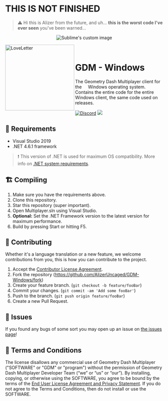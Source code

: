 # THIS IS NOT FINISHED
> ⚠️ Hi this is Alizer from the future, and uh... **this is the worst code I've ever seen** you've been warned...

<p align="center">
  <img src="Repo/product.png" alt="Sublime's custom image"/>
</p>
<div>
  <img width="220" height="210" align="left" src="Repo/logo.png" alt="LoveLetter"/>
  <br>
  <h1>GDM - Windows</h1>
  <p>The Geometry Dash Multiplayer client for the <img src="https://upload.wikimedia.org/wikipedia/commons/thumb/5/5f/Windows_logo_-_2012.svg/132px-Windows_logo_-_2012.svg.png" height="12" alignt="center"/> Windows operating system. Contains the entire code for the entire Windows client, the same code used on releases.</p>
</div>

[![Discord](https://img.shields.io/badge/Join%20our-Discord!-6E85D3)](https://discord.gg/bZZsjWpbAV)
![](https://img.shields.io/badge/Made%20in-C%23-c7ff00)

## 📝 Requirements
- Visual Studio 2019
- .NET 4.6.1 framework
> ❗ This version of .NET is used for maximum OS compatibility. More info on [.NET system requirements](https://docs.microsoft.com/en-us/dotnet/framework/get-started/system-requirements).

## 🏗️ Compiling
1. Make sure you have the requirements above.
1. Clone this repository.
1. Star this repository (super important).
1. Open Multiplayer.sln using Visual Studio.
1. **Optional:** Set the .NET Framework version to the latest version for maximum performance.
1. Build by pressing Start or hitting F5.

## 🤝 Contributing
Whether it's a language translation or a new feature, we welcome contributions from you, this is how you can contribute to the project.
1. Accept the [Contributor License Agreement](LICENSE).
1. Fork the repository (<https://github.com/AlizerUncaged/GDM-Windows/fork>)
1. Create your feature branch. (`git checkout -b feature/fooBar`)
1. Commit your changes. (`git commit -am 'Add some fooBar'`)
1. Push to the branch. (`git push origin feature/fooBar`)
1. Create a new Pull Request.

## 🐞 Issues
If you found any bugs of some sort you may open up an issue on [the issues page](https://github.com/AlizerUncaged/GDM-Windows/issues)!

## 📧 Terms and Conditions
The license disallows any commercial use of Geometry Dash Multiplayer ("SOFTWARE" or "GDM" or "program") without the permission of Geometry Dash Multiplayer Developer Team (“we” or “us” or “our”). By installing, copying, or otherwise using the SOFTWARE, you agree to be bound by the terms of the [End User License Agreement and Privacy Statement](LICENSE). If you do not agree to the Terms and Conditions, then do not install or use the SOFTWARE.